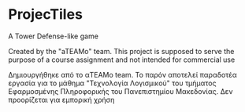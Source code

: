 # ProjecTiles
 
 A Tower Defense-like game
 
 Created by the "aTEAMo" team.
This project is supposed to serve the purpose of a course assignment and not intended for commercial use

Δημιουργήθηκε από το αTEAMo team.
Το παρόν αποτελεί παραδοτέα εργασία για το μάθημα "Τεχνολογία Λογισμικού" του τμήματος Εφαρμοσμένης Πληροφορικής του Πανεπιστημίου Μακεδονίας.
Δεν προορίζεται για εμπορική χρήση
